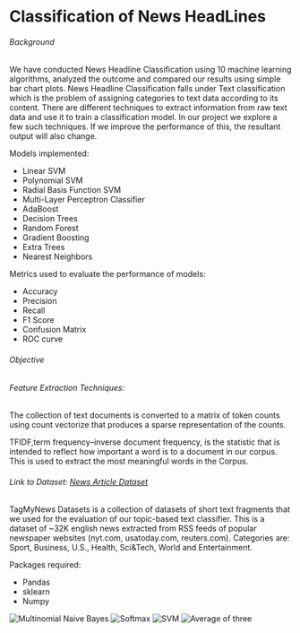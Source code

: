 # Classification of News HeadLines

###### Background

We have conducted News Headline Classification using 10 machine learning algorithms, analyzed the outcome and compared our results using simple bar chart plots. News Headline Classification falls under Text classification which is the problem of assigning categories to text data according to its content. There are different techniques to extract information from raw text data and use it to train a classification model. In our project we explore a few such techniques. If we improve the performance of this, the resultant output will also change. 


Models implemented:

 * Linear SVM
 * Polynomial SVM
 * Radial Basis Function SVM
 * Multi-Layer Perceptron Classifier
 * AdaBoost
 * Decision Trees
 * Random Forest
 * Gradient Boosting
 * Extra Trees
 * Nearest Neighbors


Metrics used to evaluate the performance of models:

 * Accuracy
 * Precision
 * Recall
 * F1 Score
 * Confusion Matrix
 * ROC curve 
 
###### Objective



###### Feature Extraction Techniques:
The collection of text documents is converted to a matrix of token counts using count vectorize that produces a sparse representation of the counts.

TFIDF,term frequency–inverse document frequency, is the statistic that is intended to reflect how important a word is to a document in our corpus. This is used to extract the most meaningful words in the Corpus. 

###### Link to Dataset: [News Article Dataset](http://acube.di.unipi.it/tmn-dataset/) 
TagMyNews Datasets is a collection of datasets of short text fragments that we used for the evaluation of  our topic-based text classifier. This is a dataset of  ~32K english news extracted from RSS feeds of popular newspaper websites (nyt.com, usatoday.com, reuters.com). Categories are: Sport, Business, U.S., Health, Sci&Tech, World and Entertainment.



Packages required: 

 * Pandas
 * sklearn
 * Numpy
 
 
 
![Multinomial Naive Bayes](https://i.imgur.com/2gaK9iO.png)
![Softmax](https://i.imgur.com/R2XHiuB.png)
![SVM](https://i.imgur.com/dvfwxY8.png)
![Average of three](https://i.imgur.com/1WtrPRv.png)






